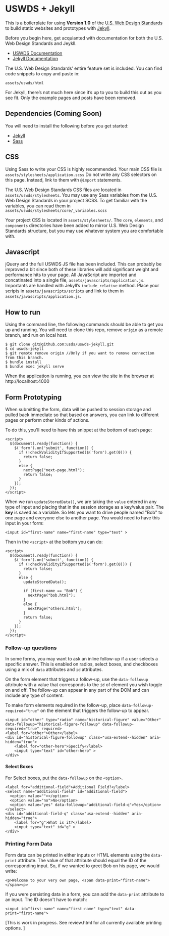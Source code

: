 # USWDS + Jekyll

This is a boilerplate for using **Version 1.0** of the [U.S. Web Design Standards](https://standards.usa.gov/) to build static websites and prototypes with [Jekyll](https://jekyllrb.com/).

Before you begin here, get acquianted with documentation for both the U.S. Web Design Standards and Jeykll.
- [USWDS Documentation](https://standards.usa.gov/getting-started/)
- [Jekyll Documentation](https://jekyllrb.com/docs/home/)

The U.S. Web Design Standards’ entire feature set is included. You can find code snippets to copy and paste in:

```
assets/uswds/html
```

For Jekyll, there’s not much here since it’s up to you to build this out as you see fit. Only the example pages and posts have been removed.

## Dependencies (Coming Soon)
You will need to install the following before you get started:
- [Jekyll](https://jekyllrb.com/docs/installation/)
- [Sass](http://sass-lang.com/install)

## CSS
Using Sass to write your CSS is highly recommended. Your main CSS file is `assets/stylesheets/application.scss` Do not write any CSS selectors on this page. Instead, link to them with `@import` statements.

The U.S. Web Design Standards CSS files are located in `assets/uswds/stylesheets`. You may use any Sass variables from the U.S. Web Design Standards in your project SCSS. To get familiar with the variables, you can read them in `assets/uswds/stylesheets/core/_variables.scss`

Your project CSS is located in  `assets/stylesheets/`. The `core`, `elements`, and `components` directories have been added to mirror U.S. Web Design Standards structure, but you may use whatever system you are comfortable with.

## Javascript
jQuery and the full USWDS JS file has been included. This can probably be improved a bit since both of these libraries will add significant weight and performance hits to your page. All JavaScript are imported and concatinated into a single file, `assets/javascripts/application.js`. Importants are handled with Jekyll’s `include_relative` method. Place your scripts in `assets/javascripts/scripts` and link to them in `assets/javascripts/application.js`.

## How to run
Using the command line, the following commands should be able to get you up and running. You will need to clone this repo, remove `origin` as a remote branch, and run on local host.

```
$ git clone git@github.com:usds/uswds-jekyll.git
$ cd uswds-jekyll
$ git remote remove origin //Only if you want to remove connection from this branch.
$ bundle install
$ bundle exec jekyll serve
```

When the application is running, you can view the site in the browser at http://localhost:4000

## Form Prototyping

When submitting the form, data will be pushed to session storage and pulled back immediate so that based on answers, you can link to different pages or perform other kinds of actions.

To do this, you'll need to have this snippet at the bottom of each page:

```
<script>
  $(document).ready(function() {
    $('form').on('submit', function() {
      if (!checkValidityIfSupported($('form').get(0))) {
        return false;
      }
      else {
        nextPage("next-page.html");
        return false;
      }
    });
  });
</script>
```

When we run `updateStoredData()`, we are taking the `value` entered in any type of input and placing that in the session storage as a key/value pair. The **key** is saved as a variable. So lets you want to drive people named "Bob" to one page and everyone else to another page. You would need to have this input in your form:

```
<input id="first-name" name="first-name" type="text" >
```

Then in the `<script>` at the bottom you can do:
```
<script>
  $(document).ready(function() {
    $('form').on('submit', function() {
      if (!checkValidityIfSupported($('form').get(0))) {
        return false;
      }
      else {
        updateStoredData();

        if (first-name == "Bob") {
          nextPage("bob.html");
        }
        else {
          nextPage("others.html");
        }
        return false;
      }
    });
  });
</script>
```

### Follow-up questions
In some forms, you may want to ask an inline follow-up if a user selects a specific answer. This is enabled on radios, select boxes, and checkboxes using a mix of `data` attributes and `id` attributes.

On the form element that triggers a follow-up, use the `data-followup` attribute with a value that corresponds to the `id` of element you wish toggle on and off. The follow-up can appear in any part of the DOM and can include any type of content.

To make form elements required in the follow-up, place `data-followup-required="true"` on the element that triggers the follow-up to appear.

```
<input id="other" type="radio" name="historical-figure" value="Other" data-followup="historical-figure-followup" data-followup-required="true" required>
<label for="other">Other</label>
<div id="historical-figure-followup" class="usa-extend--hidden" aria-hidden="true">
    <label for="other-hero">Specify</label>
    <input type="text" id="other-hero" >
</div>
```

#### Select Boxes
For Select boxes, put the `data-followup` on the `<option>`.

```
<label for="additional-field">Additional Field?</label>
<select name="additional-field" id="additional-field">
  <option value=""></option>
  <option value="no">No</option>
  <option value="yes" data-followup="additional-field-q">Yes</option>
</select>
<div id="additional-field-q" class="usa-extend--hidden" aria-hidden="true">
    <label for="g">What is it?</label>
    <input type="text" id="g" >
</div>
```

### Printing Form Data
Form data can be printed in either inputs or HTML elements using the `data-print` attribute. The value of that attribute should equal the ID of the corresponding input. So, if we wanted to greet Bob on his page, we would write:

```
<p>Welcome to your very own page, <span data-print="first-name"></span><p>
```

If you were persisting data in a form, you can add the `data-print` attribute to an input. The ID doesn't have to match:
```
<input id="first-name" name="first-name" type="text" data-print="first-name">
```

[This is work in progress. See review.html for all currently available printing options. ]
